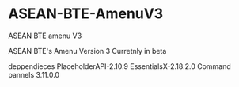 # ASEAN-BTE-AmenuV3
ASEAN BTE amenu V3


ASEAN BTE's Amenu Version 3
Curretnly in beta

deppendieces 
PlaceholderAPI-2.10.9
EssentialsX-2.18.2.0
Command pannels 3.11.0.0
